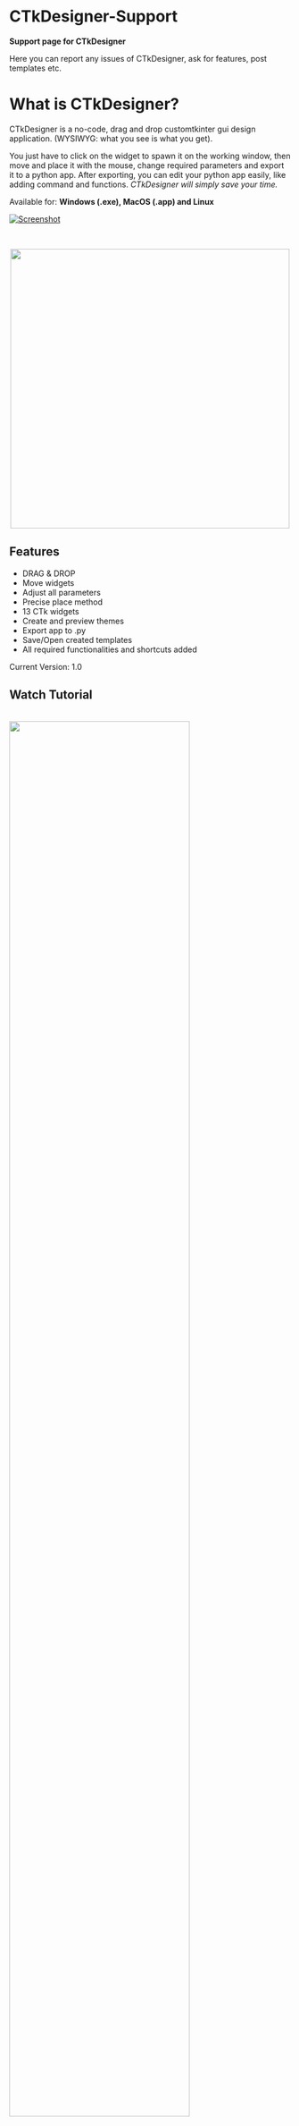 # CTkDesigner-Support
**Support page for CTkDesigner**

Here you can report any issues of CTkDesigner, ask for features, post templates etc.

# What is CTkDesigner?

CTkDesigner is a no-code, drag and drop customtkinter gui design application. (WYSIWYG: what you see is what you get).

You just have to click on the widget to spawn it on the working window, then move and place it with the mouse, change required parameters and export it to a python app.
After exporting, you can edit your python app easily, like adding command and functions. _CTkDesigner will simply save your time._

Available for: **Windows (.exe), MacOS (.app) and Linux**

[![Screenshot](https://github.com/Akascape/CTkDesigner-Support/assets/89206401/6435f49b-f7d0-4cba-8190-73cd71d77ac3)](https://ko-fi.com/s/6fca1ae70f)

<br> <p align='center'> [<img src="https://img.shields.io/badge/Get-CTkDesigner-informational?&logo=python&logoColor=yellow&color=green" width="500">](https://ko-fi.com/s/6fca1ae70f)  </br>

## Features
- DRAG & DROP
- Move widgets
- Adjust all parameters
- Precise place method
- 13 CTk widgets
- Create and preview themes
- Export app to .py
- Save/Open created templates
- All required functionalities and shortcuts added

Current Version: 1.0

## Watch Tutorial
<br> [<img src="https://img.youtube.com/vi/bIWLkiYeWFg/0.jpg" width=80% height=80%>](https://youtu.be/bIWLkiYeWFg)

### Note 
I made many customtkinter widgets and made them free for everyone, but CTkDesigner took a lot of manual work and time, so consider this as a type of support if you like to buy this project from me.
